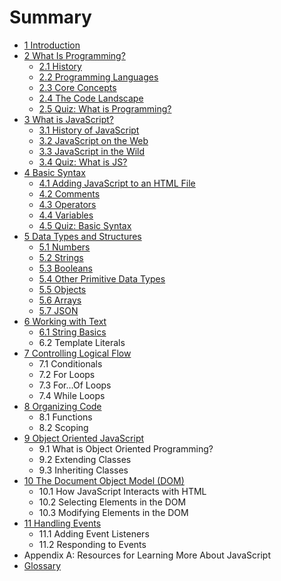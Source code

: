 # Summary

* [1 Introduction](README.md)
* [2 What Is Programming?](what-is-programming/README.md)
  * [2.1 History](what-is-programming/history.md)
  * [2.2 Programming Languages](what-is-programming/23-programming-languages.md)
  * [2.3 Core Concepts](what-is-programming/core-concepts.md)
  * [2.4 The Code Landscape](what-is-programming/24-the-code-landscape.md)
  * [2.5 Quiz: What is Programming?](what-is-programming/section-1-quiz.md)
* [3 What is JavaScript?](what-is-javascript/README.md)
  * [3.1 History of JavaScript](what-is-javascript/31-history-of-javascript.md)
  * [3.2 JavaScript on the Web](what-is-javascript/32-javascript-on-the-web.md)
  * [3.3 JavaScript in the Wild](what-is-javascript/33-javascript-in-the-wild.md)
  * [3.4 Quiz: What is JS? ](what-is-javascript/34-quiz-what-is-js.md)
* [4 Basic Syntax](basic-syntax/README.md)
  * [4.1 Adding JavaScript to an HTML File](basic-syntax/41-adding-javascript-to-an-html-file.md)
  * [4.2 Comments](basic-syntax/comments.md)
  * [4.3 Operators](basic-syntax/43-operators.md)
  * [4.4 Variables](basic-syntax/45-variables.md)
  * [4.5 Quiz: Basic Syntax](basic-syntax/46-quiz-basic-syntax.md)
* [5 Data Types and Structures](data-types/README.md)
  * [5.1 Numbers](data-types/51-numbers.md)
  * [5.2 Strings](data-types/52-strings.md)
  * [5.3 Booleans](data-types/53-booleans.md)
  * [5.4 Other Primitive Data Types](data-types/54-other-primitive-data-types.md)
  * [5.5 Objects](data-types/55-objects.md)
  * [5.6 Arrays](data-types/55-arrays.md)
  * [5.7 JSON](data-types/57-json.md)
* [6 Working with Text](working-with-text/README.md)
  * [6.1 String Basics](working-with-text/61-string-basics.md)
  * 6.2 Template Literals
* [7 Controlling Logical Flow](controlling-logical-flow/README.md)
  * 7.1 Conditionals
  * 7.2 For Loops
  * 7.3 For...Of Loops
  * 7.4 While Loops
* [8 Organizing Code](organizing-code/README.md)
  * 8.1 Functions
  * 8.2 Scoping
* [9 Object Oriented JavaScript](object-oriented-javascript/README.md)
  * 9.1 What is Object Oriented Programming?
  * 9.2 Extending Classes
  * 9.3 Inheriting Classes
* [10 The Document Object Model \(DOM\)](the-document-object-model/README.md)
  * 10.1 How JavaScript Interacts with HTML
  * 10.2 Selecting Elements in the DOM
  * 10.3 Modifying Elements in the DOM
* [11 Handling Events](handling-events/README.md)
  * 11.1 Adding Event Listeners
  * 11.2 Responding to Events
* Appendix A: Resources for Learning More About JavaScript
* [Glossary](/GLOSSARY.md)

